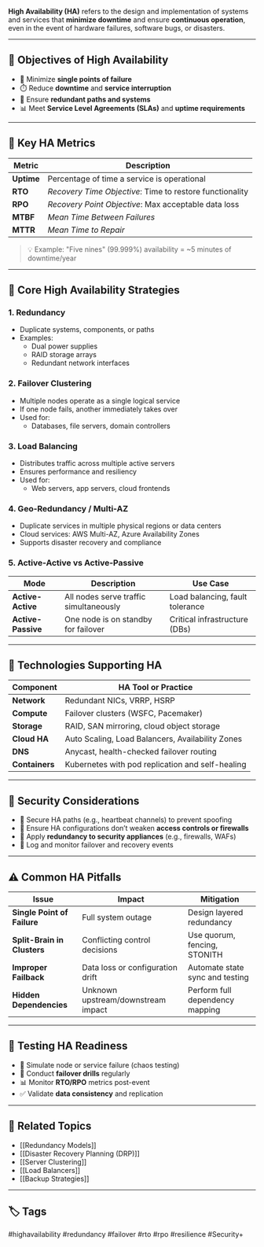 **High Availability (HA)** refers to the design and implementation of systems and services that **minimize downtime** and ensure **continuous operation**, even in the event of hardware failures, software bugs, or disasters.

---

## 🎯 Objectives of High Availability

- 🚫 Minimize **single points of failure**
- ⏱️ Reduce **downtime** and **service interruption**
- 🔁 Ensure **redundant paths and systems**
- 📊 Meet **Service Level Agreements (SLAs)** and **uptime requirements**

---

## 📐 Key HA Metrics

| Metric       | Description                                                |
|--------------|------------------------------------------------------------|
| **Uptime**    | Percentage of time a service is operational               |
| **RTO**       | *Recovery Time Objective*: Time to restore functionality  |
| **RPO**       | *Recovery Point Objective*: Max acceptable data loss      |
| **MTBF**      | *Mean Time Between Failures*                              |
| **MTTR**      | *Mean Time to Repair*                                     |

> 💡 Example: "Five nines" (99.999%) availability = ~5 minutes of downtime/year

---

## 🧱 Core High Availability Strategies

### 1. **Redundancy**

- Duplicate systems, components, or paths
- Examples:
  - Dual power supplies
  - RAID storage arrays
  - Redundant network interfaces

### 2. **Failover Clustering**

- Multiple nodes operate as a single logical service
- If one node fails, another immediately takes over
- Used for:
  - Databases, file servers, domain controllers

### 3. **Load Balancing**

- Distributes traffic across multiple active servers
- Ensures performance and resiliency
- Used for:
  - Web servers, app servers, cloud frontends

### 4. **Geo-Redundancy / Multi-AZ**

- Duplicate services in multiple physical regions or data centers
- Cloud services: AWS Multi-AZ, Azure Availability Zones
- Supports disaster recovery and compliance

### 5. **Active-Active vs Active-Passive**

| Mode           | Description                                  | Use Case                          |
|----------------|----------------------------------------------|-----------------------------------|
| **Active-Active** | All nodes serve traffic simultaneously      | Load balancing, fault tolerance  |
| **Active-Passive**| One node is on standby for failover         | Critical infrastructure (DBs)    |

---

## 🧰 Technologies Supporting HA

| Component        | HA Tool or Practice                       |
|------------------|-------------------------------------------|
| **Network**       | Redundant NICs, VRRP, HSRP                |
| **Compute**       | Failover clusters (WSFC, Pacemaker)       |
| **Storage**       | RAID, SAN mirroring, cloud object storage |
| **Cloud HA**      | Auto Scaling, Load Balancers, Availability Zones |
| **DNS**           | Anycast, health-checked failover routing  |
| **Containers**    | Kubernetes with pod replication and self-healing |

---

## 🔐 Security Considerations

- 🔐 Secure HA paths (e.g., heartbeat channels) to prevent spoofing
- 🎯 Ensure HA configurations don’t weaken **access controls or firewalls**
- 🔄 Apply **redundancy to security appliances** (e.g., firewalls, WAFs)
- 🧾 Log and monitor failover and recovery events

---

## ⚠️ Common HA Pitfalls

| Issue                      | Impact                                     | Mitigation                         |
|----------------------------|--------------------------------------------|------------------------------------|
| **Single Point of Failure** | Full system outage                        | Design layered redundancy          |
| **Split-Brain in Clusters**| Conflicting control decisions              | Use quorum, fencing, STONITH       |
| **Improper Failback**      | Data loss or configuration drift          | Automate state sync and testing    |
| **Hidden Dependencies**    | Unknown upstream/downstream impact         | Perform full dependency mapping    |

---

## 🧪 Testing HA Readiness

- 🔁 Simulate node or service failure (chaos testing)
- 🧪 Conduct **failover drills** regularly
- 📊 Monitor **RTO/RPO** metrics post-event
- ✅ Validate **data consistency** and replication

---

## 📎 Related Topics

- [[Redundancy Models]]
- [[Disaster Recovery Planning (DRP)]]
- [[Server Clustering]]
- [[Load Balancers]]
- [[Backup Strategies]]

---

## 🏷 Tags

#highavailability #redundancy #failover #rto #rpo #resilience #Security+
